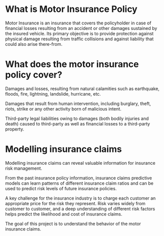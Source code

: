 # What is Motor Insurance Policy
Motor Insurance is an insurance that covers the policyholder in case of financial losses resulting from an accident or other damages sustained by the insured vehicle. 
Its primary objective is to provide protection against physical damage resulting from traffic collisions and against liability that could also arise there-from.

# What does the motor insurance policy cover?

Damages and losses, resulting from natural calamities such as earthquake, floods, fire, lightning, landslide, hurricane, etc.

Damages that result from human intervention, including burglary, theft, riots, strike or any other activity born of malicious intent.

Third-party legal liabilities owing to damages (both bodily injuries and death) caused to third-party as well as financial losses to a third-party property.

# Modelling insurance claims  

Modelling insurance claims can reveal valuable information for insurance risk management. 

From the past insurance policy information, insurance claims predictive models can learn patterns of different insurance claim ratios and can be used to predict risk levels of future insurance policies.

A key challenge for the insurance industry is to charge each customer an appropriate price for the risk they represent. Risk varies widely from customer to customer, and a deep understanding of different risk factors helps predict the likelihood and cost of insurance claims. 

The goal of this project is to understand the behavior of the motor insurance claims.

